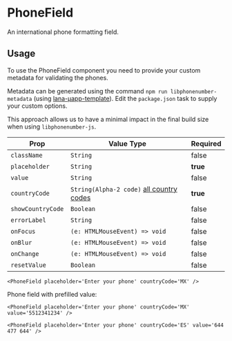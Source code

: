 # PhoneField
An international phone formatting field.

## Usage
To use the PhoneField component you need to provide your custom metadata for validating the phones.

Metadata can be generated using the command `npm run libphonenumber-metadata` (using [lana-µapp-template](https://github.com/cabify/lana-mapp-template)).
Edit the `package.json` task to supply your custom options.

This approach allows us to have a minimal impact in the final build size when using `libphonenumber-js`.

| Prop |  Value Type | Required |
| --- | --- | --- |
| `className` | `String` | false | 
| `placeholder` | `String` | **true** | 
| `value` | `String` | false | 
| `countryCode` | `String(Alpha-2 code)` [all country codes](https://wikipedia.org/wiki/ISO_3166-1) | **true** | 
| `showCountryCode` | `Boolean` | false | 
| `errorLabel` | `String` | false | 
| `onFocus` | `(e: HTMLMouseEvent) => void` | false | 
| `onBlur` | `(e: HTMLMouseEvent) => void` | false | 
| `onChange` | `(e: HTMLMouseEvent) => void` | false | 
| `resetValue` | `Boolean` | false | 


```
<PhoneField placeholder='Enter your phone' countryCode='MX' />
```

Phone field with prefilled value:

```
<PhoneField placeholder='Enter your phone' countryCode='MX' value='5512341234' />
```

```
<PhoneField placeholder='Enter your phone' countryCode='ES' value='644 477 644' />
```